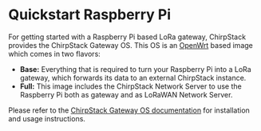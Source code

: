 # Quickstart Raspberry Pi

For getting started with a Raspberry Pi based LoRa gateway, ChirpStack
provides the ChirpStack Gateway OS. This OS is an [OpenWrt](https://openwrt.org/)
based image which comes in two flavors:

* **Base:** Everything that is required to turn your Raspberry Pi into a
  LoRa gateway, which forwards its data to an external ChirpStack instance.
* **Full:** This image includes the ChirpStack Network Server to use the
  Raspberry Pi both as gateway and as LoRaWAN Network Server.

Please refer to the [ChirpStack Gateway OS documentation](../chirpstack-gateway-os/index.md)
for installation and usage instructions.
